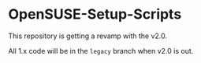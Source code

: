 # OpenSUSE-Setup-Scripts

This repository is getting a revamp with the v2.0.

All 1.x code will be in the `legacy` branch when v2.0 is out.
